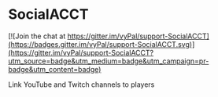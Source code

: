 # SocialACCT

[![Join the chat at https://gitter.im/vyPal/support-SocialACCT](https://badges.gitter.im/vyPal/support-SocialACCT.svg)](https://gitter.im/vyPal/support-SocialACCT?utm_source=badge&utm_medium=badge&utm_campaign=pr-badge&utm_content=badge)

 Link YouTube and Twitch channels to players
